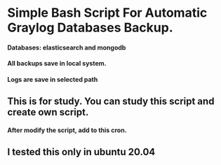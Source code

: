 # Simple Bash Script For Automatic Graylog Databases Backup.
#### Databases: elasticsearch and mongodb
#### All backups save in local system.
#### Logs are save in selected path
## This is for study. You can study this script and create own script.
#### After modify the script, add to this cron.
## I tested this only in ubuntu 20.04
